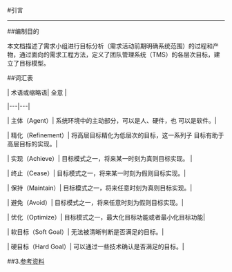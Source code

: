#引言

---

##编制目的

本文档描述了需求小组进行目标分析（需求活动前期明确系统范围）的过程和产物，通过面向的需求工程方法，定义了团队管理系统（TMS）的各层次目标，建立了目标模型。


##词汇表

| 术语或缩略语| 全意 |

|---|---|

| 主体（Agent）| 系统环境中的主动部分，可以是人、硬件，也 可以是软件。|

| 精化（Refinement）| 将高层目标精化为低层次的目标，这一系列子 目标有助于高层目标的实现。|

| 实现（Achieve）| 目标模式之一，将来某一时刻为真则目标实现。 |

| 终止（Cease）| 目标模式之一，将来某一时刻为假则目标实现。|

| 保持（Maintain）| 目标模式之一，将来任意时刻为真则目标实现。|

| 避免（Avoid）| 目标模式之一，将来任意时刻为假则目标实现。|

| 优化（Optimize）| 目标模式之一，最大化目标功能或者最小化目标功能|

| 软目标（Soft Goal）| 无法被清晰判断是否满足的目标。|

| 硬目标（Hard Goal）| 可以通过一些技术确认是否满足的目标。|




##3.[参考资料](/参考资料.md)